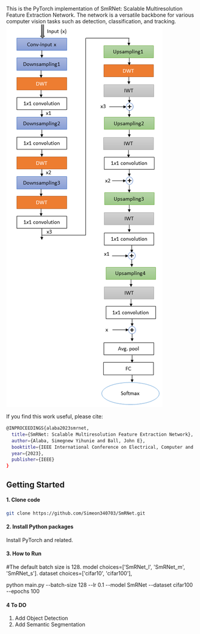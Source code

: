 This is the PyTorch implementation of SmRNet: Scalable Multiresolution Feature Extraction Network. The network is a versatile backbone for various computer vision tasks such as detection, classification, and tracking. ![SmRNet](full_arch.png)


If you find this work useful, please cite:


```bash
@INPROCEEDINGS{alaba2023smrnet,
  title={SmRNet: Scalable Multiresolution Feature Extraction Network},
  author={Alaba, Simegnew Yihunie and Ball, John E},
  booktitle={IEEE International Conference on Electrical, Computer and Energy Technologies (ICECET 2023)},
  year={2023},
  publisher={IEEE}
}
```
## Getting Started
#### 1. Clone code

```bash
git clone https://github.com/Simeon340703/SmRNet.git
```
#### 2. Install Python packages
Install PyTorch and related.
#### 3. How to Run
#The default batch size is 128. model choices=['SmRNet_l', 'SmRNet_m', 'SmRNet_s']. dataset choices=['cifar10', 'cifar100'],

python main.py --batch-size 128 --lr 0.1 --model SmRNet --dataset cifar100 --epochs 100
#### 4 To DO
1. Add Object Detection
2.  Add Semantic Segmentation
